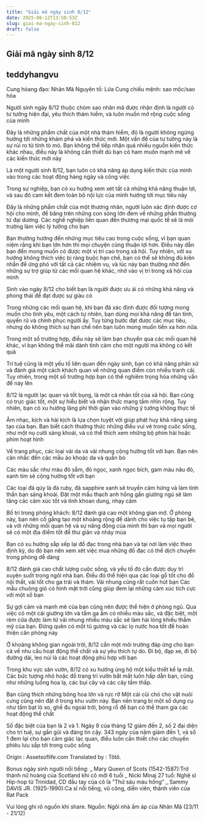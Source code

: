 ```yaml
---
title: "Giải mã ngày sinh 8/12"
date: 2025-06-12T13:58:53Z
slug: giai-ma-ngay-sinh-812
draft: false
---
```


## Giải mã ngày sinh 8/12

## teddyhangvu

Cung hòang đạo: Nhân Mã
Nguyên tố: Lửa
Cung chiếu mệnh: sao mộc/sao hỏa
 
Người sinh ngày 8/12 thuộc chòm sao nhân mã được nhận định là người có tư tưởng hiện đại, yêu thích thám hiểm, và luôn muốn mở rộng cuộc sống của mình
 
Đây là những phẩm chất của một nhà thám hiểm, đó là người không ngừng hướng tới những khám phá và kiến thức mới. Một vấn đề của tư tưởng này là sự rủi ro từ tính tò mò. Bạn không thể tiếp nhận quá nhiều nguồn kiến thức khác nhau, điều này là không cần thiết dù bạn có ham muốn mạnh mẽ về các kiến thức mới này
 
Là một người sinh 8/12, bạn luôn có khả năng áp dụng kiến thức của mình vào trong các hoạt động hàng ngày và công việc
 
Trong sự nghiệp, bạn có xu hướng xem xét tất cả những khả năng thuận lợi, và sau đó cam kết đem toàn bộ nội lực của mình hướng tới mục tiêu này
 
Đây là những phẩm chất của một thương nhân, người luôn xác định được cơ hội cho mình, để băng trên những con sóng lớn đem về những phần thưởng từ đại dương. Các nghề nghiệp liên quan đến thương mại quốc tế sẽ là môi trường làm việc lý tưởng cho bạn 
 
Bạn thường hướng đến những mục tiêu cao trong cuộc sống, vì bạn quan niệm rằng khi bạn lớn hơn thì mọi chuyện cũng thuận lợi hơn. Điều này dẫn bạn đến mong muốn có được một vị trí cao trong xã hội. Tuy nhiên, với xu hướng không thích việc bị ràng buộc hạn chế, bạn có thể sẽ không đủ kiên nhẫn để ứng phó với tất cả các nhiệm vụ, và lúc này bạn thường nhờ đến những sự trợ giúp từ các mối quan hệ khác, nhờ vào vị trí trong xã hội của mình
 
Sinh vào ngày 8/12 cho biết bạn là người được ưu ái có những khả năng và phong thái để đạt được sự giàu có
 
Trong những các mối quan hệ, khi bạn đã xác định được đối tượng mong muốn cho tình yêu, một cách tự nhiên, bạn dùng mọi khả năng để tán tỉnh, quyến rũ và chinh phục người ấy. Tuy từng bước đạt được các mục tiêu, nhưng do không thích sự hạn chế nên bạn luôn mong muốn tiến xa hơn nữa.
 
Trong một số trường hợp, điều này sẽ làm bạn chuyển qua các mối quan hệ khác, vì bạn không thể mãi dành tình cảm cho một người mà không có kết quả
 
Trí tuệ cũng là một yếu tố liên quan đến ngày sinh, bạn có khả năng phân xử và đánh giá một cách khách quan về những quan điểm còn nhiều tranh cãi. Tuy nhiên, trong một số trường hợp bạn có thể nghiêm trọng hóa những vấn đề này lên
 
8/12 là người lạc quan và tốt bụng, là một cá nhân tốt của xã hội. Bạn cũng có trực giác tốt, một sự hiểu biết và nhận thức mang tầm nhìn rộng. Tuy nhiên, bạn có xu hướng lãng phí thời gian vào những ý tưởng không thực tế
 
Âm nhạc, kịch và hài kịch là lựa chọn tuyệt vời giúp phát huy khả năng sáng tạo của bạn. Bạn biết cách thưởng thức những điều vui vẻ trong cuộc sống, như một nụ cười sảng khoái, và có thể thích xem những bộ phim hài hoặc phim hoạt hình
 
Về trang phục, các loại vải da và vải nhung cộng hưởng tốt với bạn. Bạn nên cân nhắc đến các mẫu áo khoác da và quần bò
 
Các màu sắc như màu đỏ sẫm, đỏ ngọc, xanh ngọc bích, gam màu nâu đỏ, xanh tím sẽ cộng hưởng tốt với bạn
 
Các loại đá qúy là đá ruby, đá sapphire xanh sẽ truyền cảm hứng và làm tinh thần bạn sảng khoái. Đặt một mẩu thạch anh hồng gần giường ngủ sẽ làm tăng các cảm xúc tốt và tính khoan dung, nhạy cảm
 
Bố trí trong phòng khách: 8/12 đánh giá cao một không gian mở. Ở phòng này, bạn nên cố gắng tạo một khoảng rộng để dành cho việc tụ tập bạn bè, và với những mối quan hệ và sự năng động của mình thì bạn và mọi người sẽ có một địa điểm tốt để thư giãn và nhảy múa
 
Bạn có xu hướng sắp xếp lại đồ đạc trong nhà bạn và tại nơi làm việc theo định kỳ, do đó bạn nên xem xét việc mua những đồ đạc có thể dịch chuyển trong phòng dễ dàng
 
8/12 đánh giá cao chất lượng cuộc sống, và yếu tố đó cần được duy trì xuyên suốt trong ngôi nhà bạn. Điều đó thể hiện qua các loại gỗ tốt cho đồ nội thất, vải tốt cho ga trải và thảm. Vải nhung cũng rất cuốn hút bạn
Các mẫu chuông gió có hình mặt trời cũng giúp đem lại những cảm xúc tích cực với một số bạn
 
Sự gợi cảm và mạnh mẽ của bạn cũng nên được thể hiện ở phòng ngủ. Qua việc có một cái giường lớn và tấm ga ấm có nhiều màu sắc, và đặc biệt, một rèm cửa được làm từ vải nhung nhiều màu sắc sẽ làm hài lòng khiếu thẩm mỹ của bạn. Đừng quên có một tủ gương và các lọ nước hoa tốt để hoàn thiện căn phòng này
 
Ở khoảng không gian ngoài trời, 8/12 cần một môi trường đáp ứng cho bạn cả về nhu cầu hoạt động thể chất và sự yêu thích tự do. Đi bộ, đạp xe, đi bộ đường dài, leo núi là các hoạt động phù hợp với bạn
 
Trong khu vực sân vườn, 8/12 có xu hướng ủng hộ một kiểu thiết kế lạ mắt. Các bức tượng nhỏ hoặc đồ trang trí vườn bắt mắt luôn hấp dẫn bạn, cũng như những luống hoa lạ, các bụi cây và các cây tầm thấp. 
 
Bạn cũng thích những bông hoa lớn và rực rỡ
Một cái cũi chó cho vật nuôi cưng cũng nên đặt ở trong khu vườn này. Bạn nên trang bị một số dụng cụ như tấm bạt lò xo, ghế đu ngoài trời, bóng rổ để bạn có thể tham gia các hoạt động thể chất
 
Số đặc biệt của bạn là 2 và 1. Ngày 8 của tháng 12 giảm đến 2, số 2 đại diện cho trí tuệ, sự gần gũi và đáng tin cậy. 343 ngày của năm giảm đến 1, và số 1 đem lại cho bạn cảm giác lạc quan, điều luôn cần thiết cho các chuyến phiêu lưu sắp tới trong cuộc sống
 
Origin : Assetsoflife.com
Translated by : Tôtô.
 
Bonus ngày sinh người nổi tiếng:
_ Mary Queen of Scots (1542-1587):Trở thành nữ hoàng của Scotland khi cô mới 6 tuổi
_ Nicki Minaj 27 tuổ: Nghệ sĩ Hip-hop từ Trinidad, CD đầu tay của cô là "Thứ sáu màu hồng”
_ Sammy DAVIS JR. (1925-1990):Ca sĩ nỗi tiếng, vũ công, diễn viên, thành viên của Rat Pack
 
Vui lòng ghi rõ nguồn khi share.
Nguồn: Ngôi nhà ấm áp của Nhân Mã (23/11 - 21/12)
